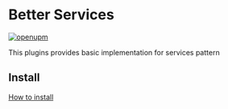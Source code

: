 # Better Services

[![openupm](https://img.shields.io/npm/v/com.tdw.betterservices?label=openupm&registry_uri=https://package.openupm.com)](https://openupm.com/packages/com.tdw.betterservices/)

This plugins provides basic implementation for services pattern

## Install
[How to install](https://github.com/uurha/BetterPluginCollection/wiki/How-to-install)
